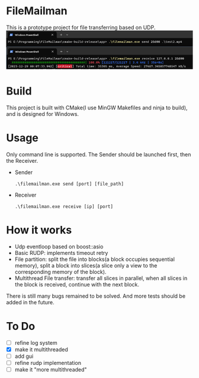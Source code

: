 # FileMailman
This is a prototype project for file transferring based on UDP.![img.png](img.png)
# Build
This project is built with CMake(I use MinGW Makefiles and ninja to build), and is designed for Windows.
# Usage
Only command line is supported. The Sender should be launched first, then the Receiver.
- Sender
    ```
    .\filemailman.exe send [port] [file_path]
    ```
- Receiver
    ```
    .\filemailman.exe receive [ip] [port]
    ```

# How it works
- Udp eventloop based on boost::asio
- Basic RUDP: implements timeout retry
- File partition: split the file into blocks(a block occupies sequential memory), split a block into slices(a slice only a view to the corresponding memory of the block).
- Multithread File transfer: transfer all slices in parallel, when all slices in the block is received, continue with the next block.

There is still many bugs remained to be solved. And more tests should be added in the future.

# To Do
- [ ] refine log system
- [x] make it multithreaded
- [ ] add gui
- [ ] refine rudp implementation
- [ ] make it "more multithreaded"